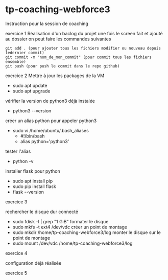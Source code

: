 # tp-coaching-webforce3

Instruction pour la session de coaching

exercice 1
Réalisation d'un baclog du projet
une fois le screen fait et ajouté au dossier on peut faire les commandes suivantes

```
git add . (pour ajouter tous les fichiers modifier ou nouveau depuis ledernier commit)
git commit -m "nom_de_mon_commit" (pour commit tous les fichiers ensemble)
git push (pour push le commit dans le repo github)
```

exercice 2
Mettre à jour les packages de la VM

- sudo apt update
- sudo apt upgrade

vérifier la version de python3 déjà instalée

- python3 --version

créer un alias python pour appeler python3

- sudo vi /home/ubuntu/.bash_aliases
  - #!/bin/bash
  - alias python='python3'

tester l'alias

- python -v

installer flask pour python

- sudo apt install pip
- sudo pip install flask
- flask --version

exercice 3

rechercher le disque dur connecté

- sudo fdisk -l | grep "1 GiB"
  formater le disque
- sudo mkfs -t ext4 /dev/vdc
  créer un point de montage
- sudo mkdir /home/tp-coaching-webforce3/log
  monter le disque sur le point de montage
- sudo mount /dev/vdc /home/tp-coaching-webforce3/log

exercice 4

configuration déjà réalisée

exercice 5
